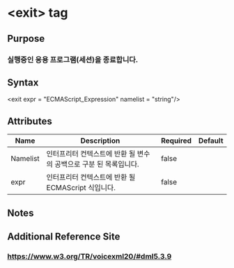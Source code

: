 # \<exit> tag
## Purpose 
### 실행중인 응용 프로그램(세션)을 종료합니다.

## Syntax
\<exit
expr = "ECMAScript_Expression"
namelist = "string"/>



## Attributes
|Name |Description |Required |Default|
|-----|------------|---------|-------|
|Namelist |인터프리터 컨텍스트에 반환 될 변수의 공백으로 구분 된 목록입니다. |   false  |      |
|expr|인터프리터 컨텍스트에 반환 될ECMAScript 식입니다. | false| |

## Notes

## Additional Reference Site
### https://www.w3.org/TR/voicexml20/#dml5.3.9
